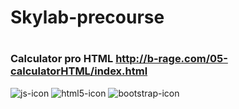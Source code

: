 # Skylab-precourse
#
#
### Calculator pro HTML http://b-rage.com/05-calculatorHTML/index.html
![js-icon](https://user-images.githubusercontent.com/17782853/37998724-16f97372-3220-11e8-8132-819dcca14256.png)
![html5-icon](https://user-images.githubusercontent.com/17782853/37998580-5f72cd70-321f-11e8-99a5-75bbb373b19b.png)
![bootstrap-icon](https://user-images.githubusercontent.com/17782853/37998790-617fc234-3220-11e8-9acf-aa6da5e7ab98.png)
